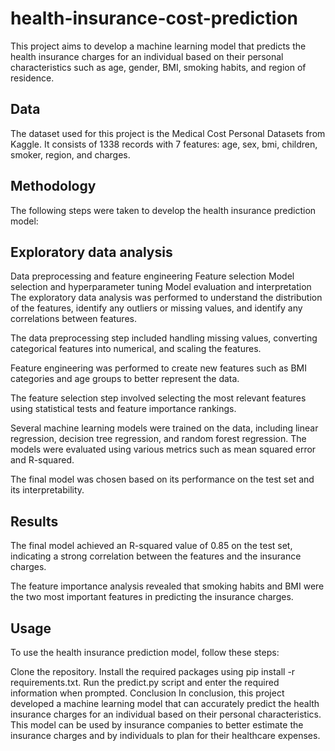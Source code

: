 # health-insurance-cost-prediction 
This project aims to develop a machine learning model that predicts the health insurance charges for an individual based on their personal characteristics such as age, gender, BMI, smoking habits, and region of residence.

## Data
The dataset used for this project is the Medical Cost Personal Datasets from Kaggle. It consists of 1338 records with 7 features: age, sex, bmi, children, smoker, region, and charges.

## Methodology
The following steps were taken to develop the health insurance prediction model:

## Exploratory data analysis
Data preprocessing and feature engineering
Feature selection
Model selection and hyperparameter tuning
Model evaluation and interpretation
The exploratory data analysis was performed to understand the distribution of the features, identify any outliers or missing values, and identify any correlations between features.

The data preprocessing step included handling missing values, converting categorical features into numerical, and scaling the features.

Feature engineering was performed to create new features such as BMI categories and age groups to better represent the data.

The feature selection step involved selecting the most relevant features using statistical tests and feature importance rankings.

Several machine learning models were trained on the data, including linear regression, decision tree regression, and random forest regression. The models were evaluated using various metrics such as mean squared error and R-squared.

The final model was chosen based on its performance on the test set and its interpretability.

## Results
The final model achieved an R-squared value of 0.85 on the test set, indicating a strong correlation between the features and the insurance charges.

The feature importance analysis revealed that smoking habits and BMI were the two most important features in predicting the insurance charges.

## Usage
To use the health insurance prediction model, follow these steps:

Clone the repository.
Install the required packages using pip install -r requirements.txt.
Run the predict.py script and enter the required information when prompted.
Conclusion
In conclusion, this project developed a machine learning model that can accurately predict the health insurance charges for an individual based on their personal characteristics. This model can be used by insurance companies to better estimate the insurance charges and by individuals to plan for their healthcare expenses.
